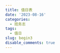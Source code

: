 ```yaml
---
title: 值日表
date: '2023-08-16'
categories:
  - 班务志
tags:
  - 值日
slug: begin3
disable_comments: true
---
```




